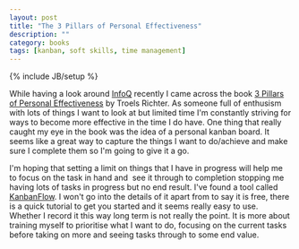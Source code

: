 ```yaml
---
layout: post
title: "The 3 Pillars of Personal Effectiveness"
description: ""
category: books
tags: [kanban, soft skills, time management]
---
```

{% include JB/setup %}

While having a look around <a href="http://www.infoq.com/">InfoQ</a> recently I came across the book <a href="http://www.infoq.com/minibooks/three-pillars">3 Pillars of Personal Effectiveness</a> by Troels Richter. As someone full of enthusism with lots of things I want to look at but limited time I'm constantly striving for ways to become more effective in the time I do have. One thing that really caught my eye in the book was the idea of a personal kanban board. It seems like a great way to capture the things I want to do/achieve and make sure I complete them so I'm going to give it a go.

I'm hoping that setting a limit on things that I have in progress will help me to focus on the task in hand and&nbsp; see it through to completion stopping me having lots of tasks in progress but no end result. I've found a tool called <a href="https://kanbanflow.com/">KanbanFlow</a>. I won't go into the details of it apart from to say it is free, there is a quick tutorial to get you started and it seems really easy to use. Whether I record it this way long term is not really the point. It is more about training myself to prioritise what I want to do, focusing on the current tasks before taking on more and seeing tasks through to some end value.